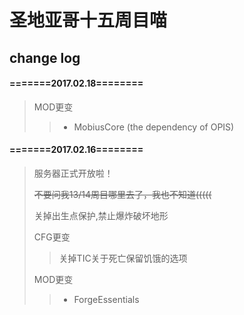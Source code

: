 # 圣地亚哥十五周目喵
## change log
#### =======2017.02.18========
> MOD更变
> >+ MobiusCore (the dependency of OPIS)
> 
#### =======2017.02.16========
> 服务器正式开放啦！
> 
> ~~不要问我13/14周目哪里去了，我也不知道(((((~~
> 
> 关掉出生点保护,禁止爆炸破坏地形
> 
> CFG更变
> > 关掉TIC关于死亡保留饥饿的选项
> 
> MOD更变
> >+ ForgeEssentials
